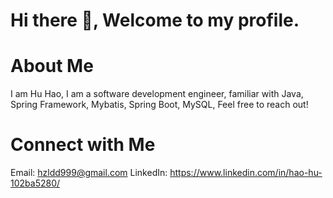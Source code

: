 
# Hi there 👋, Welcome to my profile.

# About Me
I am Hu Hao, I am a software development engineer, familiar with Java, Spring Framework, Mybatis, Spring Boot, MySQL, Feel free to reach out!

# Connect with Me
Email: hzldd999@gmail.com
LinkedIn: https://www.linkedin.com/in/hao-hu-102ba5280/

